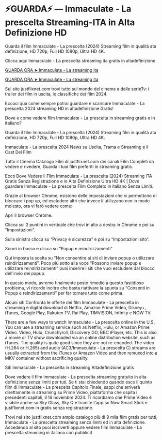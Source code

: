 # ⚡GUARDA⚡ — Immaculate - La prescelta Streaming-ITA in Alta Definizione HD
Guarda il film Immaculate - La prescelta (2024) Streaming film in qualità ata definizione, HD 720p, Full HD 1080p, Ultra HD 4K.

Clicca aqui Immaculate - La prescelta streaming ita gratis in altadefinizione

[GUARDA ORA ➤ Immaculate - La streaming ita](https://www.megavids.online/movie/1041613/immaculate.html?gitr)

[GUARDA ORA ➤ Immaculate - La streaming ita](https://www.megavids.online/movie/1041613/immaculate.html?gitr)

Sul sito justflixnet.com trovi tutto sul mondo del cinema e delle serieTv: i trailer dei film in uscita, le classifiche dei film 2024.

Eccoci qua come sempre potrai guardare e scaricare Immaculate - La prescelta 2024 streaming HD in altadefinizione Gratis!

Dove e come vedere film Immaculate - La prescelta in streaming gratis e in italiano?

Guarda il film Immaculate - La prescelta (2024) Streaming film in qualità ata definizione, HD 720p, Full HD 1080p, Ultra HD 4K.

Immaculate - La prescelta 2024 News su Uscita, Trama e Streaming e il Cast Del Film

Tutto il Cinema Catalogo Film di justflixnet.com dei canali Film Completi da vedere e rivedere, Guarda i tuoi film preferiti in streaming gratis.

Ecco Dove Vedere Il Film Immaculate - La prescelta (2024) Streaming ITA Gratis Senza Registrazione e in Alta Definizione Ultra HD 4K | Dove guardare Immaculate - La prescelta Film Completo in italiano Senza Limiti.

Grazie al browser Chrome, esistono delle impostazioni che vi permettono di bloccare i pop up, ed escludere altri che invece li utilizzano non in modo molesto, ora vi farò vedere come:

Apri il browser Chrome.

Clicca sui 3 puntini in verticale che trovi in alto a destra in Chrome e poi su “Impostazioni”.

Sulla sinistra clicca su “Privacy e sicurezza” e poi su “Impostazioni sito“.

Scorri in basso e clicca su “Popup e reindirizzamenti”

Qui imposta la scelta su “Non consentire ai siti di inviare popup o utilizzare reindirizzamenti”. Poco più sotto alla voce “Possono inviare popup e utilizzare reindirizzamenti” puoi inserire i siti che vuoi escludere dal blocco dell’invio dei popup.

In questo modo, avremo finalmente posto rimedio a questo fastidioso problema, vi ricordo inoltre che basta riattivare la spunta su “Consenti in Popup e reindirizzamenti” per far tornare tutto come prima.

Alcuni siti Confronta le offerte dei film Immaculate - La prescelta in streaming e digital download di Netflix, Amazon Prime Video, Disney+, iTunes, Google Play, Rakuten TV, Rai Play, TIMVISION, Infinity e NOW TV.

There are a few ways to watch Immaculate - La prescelta online in the U.S. You can use a streaming service such as Netflix, Hulu, or Amazon Prime Video. Video, Hulu, Crunchyroll, Discovery GO, BBC iPlayer, etc. This is also a movie or TV show downloaded via an online distribution website, such as iTunes. The quality is quite good since they are not re-encoded. The video (H.264 or H.265) and audio (AC3/Immaculate - La prescelta C) streams are usually extracted from the iTunes or Amazon Video and then remuxed into a MKV container without sacrificing quality.

Siti Immaculate - La prescelta in streaming Altadefinizione gratis

Dove vedere il film Immaculate - La prescelta streaming gratuito in alta definizione senza limiti per tuti. Se ti stai chiedendo quando esce il quinto film di Immaculate - La prescelta Capitolo Finale, sappi che arriverà direttamente in streaming su Prime Video, piattaforma che ospita i precedenti capitoli, il 16 novembre 2024. Ti ricordiamo che Prime Video è visibile anche su Sky Glass, Sky Q e tramite l'app su Now Smart Stick e justflixnet.com in gratis senza registrazione.

Trovi nel sito justflixnet.com ampio catalogo più di 9 mila film gratis per tutti, Immaculate - La prescelta streaming senza limiti ed in alta definizione. Accedendo al sito puoi iscriverti oppure vedere film Immaculate - La prescelta streaming in italiano con pubblicit
